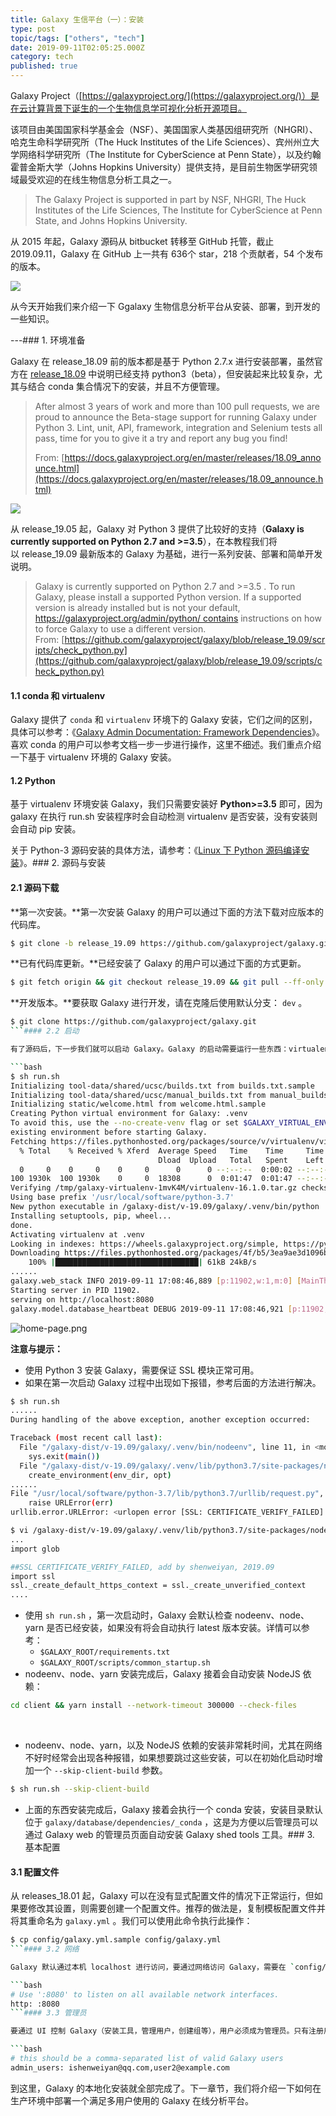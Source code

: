 ```yaml
---
title: Galaxy 生信平台（一）：安装
type: post
topic/tags: ["others", "tech"]
date: 2019-09-11T02:05:25.000Z
category: tech
published: true
---
```


Galaxy Project（[https://galaxyproject.org/](https://galaxyproject.org/)）是在云计算背景下诞生的一个生物信息学可视化分析开源项目。

该项目由美国国家科学基金会（NSF）、美国国家人类基因组研究所（NHGRI）、哈克生命科学研究所（The Huck Institutes of the Life Sciences）、宾州州立大学网络科学研究所（The Institute for CyberScience at Penn State），以及约翰霍普金斯大学（Johns Hopkins University）提供支持，是目前生物医学研究领域最受欢迎的在线生物信息分析工具之一。

> The Galaxy Project is supported in part by NSF, NHGRI, The Huck Institutes of the Life Sciences, The Institute for
CyberScience at Penn State, and Johns Hopkins University.


从 2015 年起，Galaxy 源码从 bitbucket 转移至 GitHub 托管，截止 2019.09.11，Galaxy 在 GitHub 上一共有 636个 star，218 个贡献者，54 个发布的版本。

![](https://qiniu.bioinit.com/yuque/0/2019/png/126032/1568171961186-4c938202-5149-4af6-9804-4468b1d55c0a.png#align=left&display=inline&height=305&name=image.png&originHeight=305&originWidth=774&size=44884&status=done&width=774)

从今天开始我们来介绍一下 Ggalaxy 生物信息分析平台从安装、部署，到开发的一些知识。

---### 1. 环境准备

Galaxy 在 release_18.09 前的版本都是基于 Python 2.7.x 进行安装部署，虽然官方在 [release_18.09](https://docs.galaxyproject.org/en/master/releases/18.09_announce.html) 中说明已经支持 python3（beta），但安装起来比较复杂，尤其与结合 conda 集合情况下的安装，并且不方便管理。

> After almost 3 years of work and more than 100 pull requests, we are proud to announce the Beta-stage support for running Galaxy under Python 3. Lint, unit, API, framework, integration and Selenium tests all pass, time for you to give it a try and report any bug you find!
> 
> From: [https://docs.galaxyproject.org/en/master/releases/18.09_announce.html](https://docs.galaxyproject.org/en/master/releases/18.09_announce.html)

![](https://qiniu.bioinit.com/yuque/0/2019/png/126032/1568169612966-492007f5-561f-4594-9982-c0cf58edbb91.png#align=left&display=inline&height=273&name=image.png&originHeight=273&originWidth=766&size=63379&status=done&width=766)

从 release_19.05 起，Galaxy 对 Python 3 提供了比较好的支持（**Galaxy is currently supported on Python 2.7 and >=3.5**），在本教程我们将以 release_19.09 最新版本的 Galaxy 为基础，进行一系列安装、部署和简单开发说明。

> Galaxy is currently supported on Python 2.7 and >=3.5 . To run Galaxy, please install a supported Python version. If a supported version is already installed but is not your default, https://galaxyproject.org/admin/python/ contains instructions on how to force Galaxy to use a different version.
> From: [https://github.com/galaxyproject/galaxy/blob/release_19.09/scripts/check_python.py](https://github.com/galaxyproject/galaxy/blob/release_19.09/scripts/check_python.py)
#### 1.1 conda 和 virtualenv


Galaxy 提供了 `conda` 和 `virtualenv` 环境下的 Galaxy 安装，它们之间的区别，具体可以参考：《[Galaxy Admin Documentation: Framework Dependencies](https://docs.galaxyproject.org/en/master/admin/framework_dependencies.html#conda)》。喜欢 conda 的用户可以参考文档一步一步进行操作，这里不细述。我们重点介绍一下基于 virtualenv 环境的 Galaxy 安装。


#### 1.2 Python

基于 virtualenv 环境安装 Galaxy，我们只需要安装好 **Python>=3.5** 即可，因为 galaxy 在执行 run.sh 安装程序时会自动检测 virtualenv 是否安装，没有安装则会自动 pip 安装。

关于 Python-3 源码安装的具体方法，请参考：《[Linux 下 Python 源码编译安装](https://www.yuque.com/shenweiyan/cookbook/install-python-from-source)》。### 2. 源码与安装


#### 2.1 源码下载

**第一次安装。**第一次安装 Galaxy 的用户可以通过下面的方法下载对应版本的代码库。
```bash
$ git clone -b release_19.09 https://github.com/galaxyproject/galaxy.git
```

**已有代码库更新。**已经安装了 Galaxy 的用户可以通过下面的方式更新。
```bash
$ git fetch origin && git checkout release_19.09 && git pull --ff-only origin release_19.09
```

**开发版本。**要获取 Galaxy 进行开发，请在克隆后使用默认分支： `dev` 。
```bash
$ git clone https://github.com/galaxyproject/galaxy.git
```#### 2.2 启动

有了源码后，下一步我们就可以启动 Galaxy。Galaxy 的启动需要运行一些东西：virtualenv，配置文件和依赖的 Python 模块。幸运的是，首次启动 Galaxy 服务器将根据需要创建并获取这些内容。要启动 Galaxy，只需在终端窗口中运行以下命令：

```bash
$ sh run.sh
Initializing tool-data/shared/ucsc/builds.txt from builds.txt.sample
Initializing tool-data/shared/ucsc/manual_builds.txt from manual_builds.txt.sample
Initializing static/welcome.html from welcome.html.sample
Creating Python virtual environment for Galaxy: .venv
To avoid this, use the --no-create-venv flag or set $GALAXY_VIRTUAL_ENV to an
existing environment before starting Galaxy.
Fetching https://files.pythonhosted.org/packages/source/v/virtualenv/virtualenv-16.1.0.tar.gz
  % Total    % Received % Xferd  Average Speed   Time    Time     Time  Current
                                 Dload  Upload   Total   Spent    Left  Speed
  0     0    0     0    0     0      0      0 --:--:--  0:00:02 --:--:--     0
100 1930k  100 1930k    0     0  18308      0  0:01:47  0:01:47 --:--:-- 59849
Verifying /tmp/galaxy-virtualenv-1mvK4M/virtualenv-16.1.0.tar.gz checksum is f899fafcd92e1150f40c8215328be38ff24b519cd95357fa6e78e006c7638208
Using base prefix '/usr/local/software/python-3.7'
New python executable in /galaxy-dist/v-19.09/galaxy/.venv/bin/python
Installing setuptools, pip, wheel...
done.
Activating virtualenv at .venv
Looking in indexes: https://wheels.galaxyproject.org/simple, https://pypi.python.org/simple
Downloading https://files.pythonhosted.org/packages/4f/b5/3ea9ae3d1096b9ff31e8f1846c47d49f3129a12464ac0a73b602de458298/adal-1.2.2-py2.py3-none-any.whl (53kB)
    100% |████████████████████████████████| 61kB 24kB/s
......
galaxy.web_stack INFO 2019-09-11 17:08:46,889 [p:11902,w:1,m:0] [MainThread] Galaxy server instance 'main.web.1' is running
Starting server in PID 11902.
serving on http://localhost:8080
galaxy.model.database_heartbeat DEBUG 2019-09-11 17:08:46,921 [p:11902,w:1,m:0] [database_heartbeart_main.web.1.thread] main.web.1 is config watcher
```

![home-page.png](https://qiniu.bioinit.com/yuque/0/2019/png/126032/1568293214413-3f04b1e2-415e-4f8d-b487-e94f70606f00.png#align=left&display=inline&height=1042&name=home-page.png&originHeight=1042&originWidth=1920&size=128944&status=done&width=1920)

**注意与提示：**

- 使用 Python 3 安装 Galaxy，需要保证 SSL 模块正常可用。
- 如果在第一次启动 Galaxy 过程中出现如下报错，参考后面的方法进行解决。

```bash
$ sh run.sh
......
During handling of the above exception, another exception occurred:

Traceback (most recent call last):
  File "/galaxy-dist/v-19.09/galaxy/.venv/bin/nodeenv", line 11, in <module>
    sys.exit(main())
  File "/galaxy-dist/v-19.09/galaxy/.venv/lib/python3.7/site-packages/nodeenv.py", line 1076, in main
    create_environment(env_dir, opt)
......
File "/usr/local/software/python-3.7/lib/python3.7/urllib/request.py", line 1319, in do_open
    raise URLError(err)
urllib.error.URLError: <urlopen error [SSL: CERTIFICATE_VERIFY_FAILED] certificate verify failed: unable to get local issuer certificate (_ssl.c:1056)>

$ vi /galaxy-dist/v-19.09/galaxy/.venv/lib/python3.7/site-packages/nodeenv.py
...
import glob

##SSL CERTIFICATE_VERIFY_FAILED, add by shenweiyan, 2019.09
import ssl
ssl._create_default_https_context = ssl._create_unverified_context
....
```

- 使用 `sh run.sh` ，第一次启动时，Galaxy 会默认检查 nodeenv、node、yarn 是否已经安装，如果没有将会自动执行 latest 版本安装。详情可以参考：
  - `$GALAXY_ROOT/requirements.txt` 
  - `$GALAXY_ROOT/scripts/common_startup.sh` 
- nodeenv、node、yarn 安装完成后，Galaxy 接着会自动安装 NodeJS 依赖：

```bash
cd client && yarn install --network-timeout 300000 --check-files
```
 

- nodeenv、node、yarn，以及 NodeJS 依赖的安装非常耗时间，尤其在网络不好时经常会出现各种报错，如果想要跳过这些安装，可以在初始化启动时增加一个 `--skip-client-build` 参数。 

```bash
$ sh run.sh --skip-client-build
```

- 上面的东西安装完成后，Galaxy 接着会执行一个 conda 安装，安装目录默认位于 `galaxy/database/dependencies/_conda` ，这是为方便以后管理员可以通过 Galaxy web 的管理员页面自动安装 Galaxy shed tools 工具。### 3. 基本配置


#### 3.1 配置文件

从 releases_18.01 起，Galaxy 可以在没有显式配置文件的情况下正常运行，但如果要修改其设置，则需要创建一个配置文件。推荐的做法是，复制模板配置文件并将其重命名为 `galaxy.yml` 。我们可以使用此命令执行此操作：

```bash
$ cp config/galaxy.yml.sample config/galaxy.yml
```#### 3.2 网络

Galaxy 默认通过本机 localhost 进行访问，要通过网络访问 Galaxy，需要在 `config/galaxy.yml` 文件中更改 http 设置。通过更改它，Galaxy 将绑定到任何可用的网络接口而不是 localhost：

```bash
# Use ':8080' to listen on all available network interfaces.
http: :8080
```#### 3.3 管理员

要通过 UI 控制 Galaxy（安装工具，管理用户，创建组等），用户必须成为管理员。只有注册用户才能成为管理员。 要授予用户管理员权限，请将用户的 Galaxy 登录电子邮件添加到配置文件 `config/galaxy.yml` 中。配置示例如下所示：

```bash
# this should be a comma-separated list of valid Galaxy users
admin_users: ishenweiyan@qq.com,user2@example.com
```

到这里，Galaxy 的本地化安装就全部完成了。下一章节，我们将介绍一下如何在生产环境中部署一个满足多用户使用的 Galaxy 在线分析平台。
